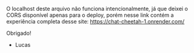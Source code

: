 O localhost deste arquivo não funciona intencionalmente, já que deixei o CORS disponível apenas para o deploy, porém nesse link contém a experiência completa desse site: https://chat-cheetah-1.onrender.com/

Obrigado! 
- Lucas